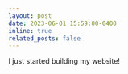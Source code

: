 ```yaml
---
layout: post
date: 2023-06-01 15:59:00-0400
inline: true
related_posts: false
---
```


I just started building my website!

